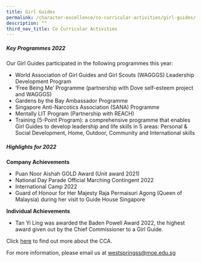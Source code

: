 ```yaml
---
title: Girl Guides
permalink: /character-excellence/co-curricular-activities/girl-guides/
description: ""
third_nav_title: Co Curricular Activities
---
```

##### **Key Programmes 2022**

Our Girl Guides participated in the following programmes this year:

* World Association of Girl Guides and Girl Scouts (WAGGGS) Leadership Development Program
* ‘Free Being Me’ Programme (partnership with Dove self-esteem project and WAGGGS) 
* Gardens by the Bay Ambassador Programme
* Singapore Anti-Narcotics Association (SANA) Programme
* Mentally LIT Program (Partnership with REACH)
* Training (5-Point Program): a comprehensive programme that enables Girl Guides to develop leadership and life skills in 5 areas: Personal & Social Development, Home, Outdoor, Community and International skills


##### **Highlights for 2022**

**Company Achievements**

* Puan Noor Aishah GOLD Award (Unit award 2021)
* National Day Parade Official Marching Contingent 2022
* International Camp 2022
* Guard of Honour for Her Majesty Raja Permaisuri Agong (Queen of Malaysia) during her visit to Guide House Singapore

**Individual Achievements**

* Tan Yi Ling was awarded the Baden Powell Award 2022, the highest award given out by the Chief Commissioner to a Girl Guide.

Click <a href="https://youtu.be/dxufXYYR6Ac" target="_blank">here</a> to find out more about the CCA.

For more information, please email us at [westspringss@moe.edu.sg](westspringss@moe.edu.sg)